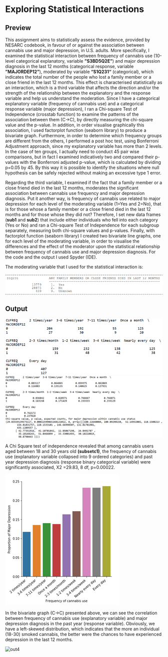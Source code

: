 # Exploring Statistical Interactions

## Preview
This assignment aims to statistically assess the evidence, provided by NESARC codebook, in favour of or against the association between cannabis use and major depression, in U.S. adults. More specifically, I examined the statistical interaction between frequency of cannabis use (10-level categorical explanatory, variable **”S3BD5Q2E”**) and major depression diagnosis in the last 12 months (categorical response, variable **”MAJORDEP12”**), moderated by variable **“S1Q231“** (categorical), which indicates the total number of the people who lost a family member or a close friend in the last 12 months. This effect is characterised statistically as an interaction, which is a third variable that affects the direction and/or the strength of the relationship between the explanatory and the response variable and help us understand the moderation. Since I have a categorical explanatory variable (frequency of cannabis use) and a categorical response variable (major depression), I ran a Chi-square Test of Independence (crosstab function) to examine the patterns of the association between them (C->C), by directly measuring the chi-square value and the p-value. In addition, in order visualise graphically this association, I used factorplot function (seaborn library) to produce a bivariate graph. Furthermore, in order to determine which frequency groups are different from the others, I performed a post hoc test, using Bonferroni Adjustment approach, since my explanatory variable has more than 2 levels. In the case of ten groups, I actually need to conduct 45 pair wise comparisons, but in fact I examined indicatively two and compared their p-values with the Bonferroni adjusted p-value, which is calculated by dividing p=0.05 by 45. By this way it is possible to identify the situations where null hypothesis can be safely rejected without making an excessive type 1 error.

 Regarding the third variable, I examined if the fact that a family member or a close friend died in the last 12 months, moderates the significant association between cannabis use frequency and major depression diagnosis. Put it another way, is frequency of cannabis use related to major depression for each level of the moderating variable (1=Yes and 2=No), that is for those whose a family member or a close friend died in the last 12 months and for those whose they did not? Therefore, I set new data frames (**sub1** and **sub2**) that include either individuals who fell into each category (Yes or No) and ran a Chi-square Test of Independence for each subgroup separately, measuring both chi-square values and p-values. Finally, with factorplot function (seaborn library) I created two bivariate line graphs, one for each level of the moderating variable, in order to visualise the differences and the effect of the moderator upon the statistical relationship between frequency of cannabis use and major depression diagnosis. For the code and the output I used Spyder (IDE). 

The moderating variable that I used for the statistical interaction is:

![scshot](https://github.com/Gkontopodis/Data-Analysis-Tools/blob/master/Assignment%20Week%204/Output%20-%20Graphs/Untitled.png)

## Output
![out1](https://github.com/Gkontopodis/Data-Analysis-Tools/blob/master/Assignment%20Week%204/Output%20-%20Graphs/out1.png)
![out2](https://github.com/Gkontopodis/Data-Analysis-Tools/blob/master/Assignment%20Week%204/Output%20-%20Graphs/out2.png)

A Chi Square test of independence revealed that among cannabis users aged between 18 and 30 years old **(subsetc1)**, the frequency of cannabis use (explanatory variable collapsed into 9 ordered categories) and past year depression diagnosis (response binary categorical variable) were significantly associated, X2 =29.83, 8 df, p=0.00022.

![graph](https://github.com/Gkontopodis/Data-Analysis-Tools/blob/master/Assignment%20Week%204/Output%20-%20Graphs/out3.png)

In the bivariate graph (C->C) presented above, we can see the correlation between frequency of cannabis use (explanatory variable) and major depression diagnosis in the past year (response variable). Obviously, we have a left-skewed distribution, which indicates that the more an individual (18-30) smoked cannabis, the better were the chances to have experienced depression in the last 12 months.

![out4]()
